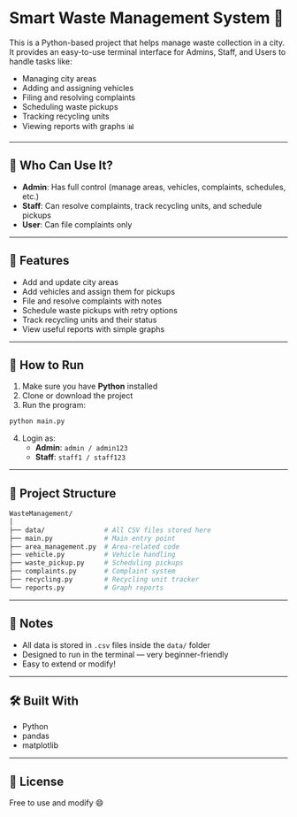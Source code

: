 # Smart Waste Management System 🚮

This is a Python-based project that helps manage waste collection in a city. It provides an easy-to-use terminal interface for Admins, Staff, and Users to handle tasks like:

- Managing city areas
- Adding and assigning vehicles
- Filing and resolving complaints
- Scheduling waste pickups
- Tracking recycling units
- Viewing reports with graphs 📊

---

## 👥 Who Can Use It?

- **Admin**: Has full control (manage areas, vehicles, complaints, schedules, etc.)
- **Staff**: Can resolve complaints, track recycling units, and schedule pickups
- **User**: Can file complaints only

---

## 🚀 Features

- Add and update city areas
- Add vehicles and assign them for pickups
- File and resolve complaints with notes
- Schedule waste pickups with retry options
- Track recycling units and their status
- View useful reports with simple graphs

---

## 🏁 How to Run

1. Make sure you have **Python** installed
2. Clone or download the project
3. Run the program:

```bash
python main.py
```

4. Login as:
   - **Admin**: `admin / admin123`
   - **Staff**: `staff1 / staff123`

---

## 📁 Project Structure

```bash
WasteManagement/
│
├── data/               # All CSV files stored here
├── main.py             # Main entry point
├── area_management.py  # Area-related code
├── vehicle.py          # Vehicle handling
├── waste_pickup.py     # Scheduling pickups
├── complaints.py       # Complaint system
├── recycling.py        # Recycling unit tracker
└── reports.py          # Graph reports
```

---

## 🧠 Notes

- All data is stored in `.csv` files inside the `data/` folder
- Designed to run in the terminal — very beginner-friendly
- Easy to extend or modify!

---

## 🛠 Built With

- Python
- pandas
- matplotlib

---

## 📌 License

Free to use and modify 😄